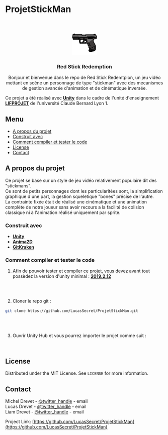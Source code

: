 # ProjetStickMan



<!-- PROJECT LOGO -->
<br />
<p align="center">
  <a href="https://github.com/LucasSecret/ProjetStickMan">
    <img src="RedStick%20Redemption/Assets/Sprite/5dd916b8dc81a.png" alt="Logo" width="80" height="80">
  </a>

  <h3 align="center">Red Stick Redemption</h3>

  <p align="center">
    Bonjour et bienvenue dans le repo de Red Stick Redemtpion, un jeu vidéo mettant en scène un personnage de type "stickman" avec des mecanismes de gestion avancée d'animation et de cinématique inversée.
   <br />
  
  
  
  
  Ce projet a été réalisé avec <a href="https://unity.com/fr"><strong>Unity</strong></a> dans le cadre de l'unité d'enseignement <a href="http://perso.univ-lyon1.fr/fabien.rico/site/projet:start"><strong>LIFPROJET</strong></a> de l'université Claude Bernard Lyon 1.
  </p>
</p>



<!-- TABLE OF CONTENTS -->
##  Menu

* [A propos du projet](#a-propos-du-projet)
* [Construit avec](#construit-avec)
* [Comment compiler et tester le code](#comment-compiler-et-tester-le-code)
* [License](#license)
* [Contact](#contact)

<!-- ABOUT THE PROJECT -->
## A propos du projet

Ce projet se base sur un style de jeu vidéo relativement populaire dit des "stickmans".
<br />
Ce sont de petits personnages dont les particularitées sont, la simplification graphique d'une part, la gestion squeletique "bones" précise de l'autre.
<br />
La contrainte fixée était de réalisé une cinématique et une animation complète de notre joueur sans avoir recours a la facilité de colision classique ni à l'animation réalisé uniquement par sprite.
<br />



### Construit avec

* <a href="https://unity3d.com/get-unity/download"><strong>Unity</strong></a>
* <a href="https://assetstore.unity.com/packages/essentials/unity-anima2d-79840"><strong>Anima2D</strong></a>
* <a href="https://www.gitkraken.com/"><strong>GitKraken</strong></a>



### Comment compiler et tester le code

1. Afin de pouvoir tester et compiler ce projet, vous devez avant tout possèdez la version d'unity minimal : <a href="https://unity3d.com/get-unity/download"><strong>2019.2.12</strong></a>
<br />
<br />

2. Cloner le repo git :
```bash
git clone https://github.com/LucasSecret/ProjetStickMan.git
```
<br />
<br />

3. Ouvrir Unity Hub et vous pourrez importer le projet comme suit :
<br />

<!-- LICENSE -->
## License

Distributed under the MIT License. See `LICENSE` for more information.



<!-- CONTACT -->
## Contact

Michel Drevet - [@twitter_handle](https://twitter.com/twitter_handle) - email
<br />
Lucas Drevet - [@twitter_handle](https://twitter.com/twitter_handle) - email
<br />
Liam Drevet - [@twitter_handle](https://twitter.com/twitter_handle) - email

Project Link: [https://github.com/LucasSecret/ProjetStickMan](https://github.com/LucasSecret/ProjetStickMan)



<!-- MARKDOWN LINKS & IMAGES -->
<!-- https://www.markdownguide.org/basic-syntax/#reference-style-links -->
[contributors-shield]: https://img.shields.io/github/contributors/othneildrew/Best-README-Template.svg?style=flat-square
[contributors-url]: https://github.com/othneildrew/Best-README-Template/graphs/contributors
[forks-shield]: https://img.shields.io/github/forks/othneildrew/Best-README-Template.svg?style=flat-square
[forks-url]: https://github.com/othneildrew/Best-README-Template/network/members
[stars-shield]: https://img.shields.io/github/stars/othneildrew/Best-README-Template.svg?style=flat-square
[stars-url]: https://github.com/othneildrew/Best-README-Template/stargazers
[issues-shield]: https://img.shields.io/github/issues/othneildrew/Best-README-Template.svg?style=flat-square
[issues-url]: https://github.com/othneildrew/Best-README-Template/issues
[license-shield]: https://img.shields.io/github/license/othneildrew/Best-README-Template.svg?style=flat-square
[license-url]: https://github.com/othneildrew/Best-README-Template/blob/master/LICENSE.txt
[linkedin-shield]: https://img.shields.io/badge/-LinkedIn-black.svg?style=flat-square&logo=linkedin&colorB=555
[linkedin-url]: https://linkedin.com/in/othneildrew
[product-screenshot]: images/screenshot.png
